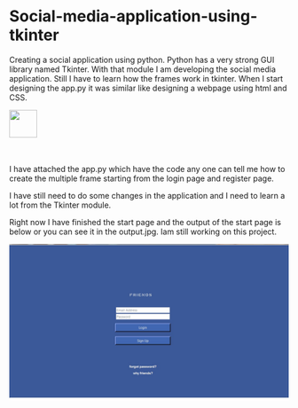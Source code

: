 # Social-media-application-using-tkinter
Creating a social application using python. Python has a very strong GUI library named Tkinter. With that module I am developing the social media application. Still I have to learn how the frames work in tkinter. When I start designing the app.py it was similar like designing a webpage using html and CSS.


<a href="https://sourcerer.io/gauthamshekar"><img src="https://avatars1.githubusercontent.com/u/69835302?v=4" height="50px" width="50px" alt=""/></a>

<a href="https://sourcerer.io/gauthamshekar"><img src="https://img.shields.io/badge/Python-3%20commits-orange.svg" alt=""></a>

I have attached the app.py which have the code any one can tell me how to create the multiple frame starting from the login page and register page.

I have still need to do some changes in the application and I need to learn a lot from the Tkinter module.

Right now I have finished the start page and the output of the start page is below or you can see it in the output.jpg.
Iam still working on this project.

![Image of output](https://github.com/gauthamshekar/Social-media-application-using-tkinter/blob/master/output.jpg)


